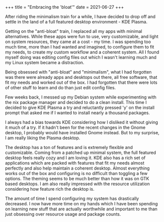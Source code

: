 +++
title = "Embracing the 'bloat'"
date = 2021-06-27
+++

After riding the minimalism train for a while, I have decided to drop off and settle in the land of a full featured desktop environment - KDE Plasma.

Getting on the "anti-bloat" train, I replaced all my apps with minimal alternatives.
While these apps were fun to use, very customizable, and light on system resources, they came at a cost - my time.
I was spending too much time, more than I had wanted and imagined, to configure them to fit my needs, to create my custom workflow and a coherent system.
All I found myself doing was editing config files out which I wasn't learning much and my Linux system became a distraction.

Being obsessed with "anti-bloat" and "minimalism", what I had forgotten was there were already apps and desktops out there, all free software, that fit my needs and worked out of the box.
I had forgotten that there were lots of other stuff to learn and do than just edit config files.

Few weeks back, I messed up my Debian system while experimenting with the nix package manager and decided to do a clean install.
This time I decided to give KDE Plasma a try and reluctantly pressed 'y' on the install prompt that asked me if I wanted to install nearly a thousand packages.

I always had a bias towards KDE considering how I disliked it without giving it much of a try.
If it hadn't been for the recent changes in the Gnome desktop, I probably would have installed Gnome instead.
But to my surprise, I am really liking the Plasma desktop.

The desktop has a ton of features and is extremely flexible and customizable.
Coming from a patched up minimal system, the full featured desktop feels really cozy and I am loving it.
KDE also has a rich set of applications which are packed with features that fit my needs almost perfectly and also help maintain a coherent desktop.
Almost everything works out of the box and configuring is no difficult than toggling a few options.
The theming seems to be much better than how it was on GTK based desktops.
I am also really impressed with the resource utilization considering how feature rich the desktop is.

The amount of time I spend configuring my system has drastically decreased.
I now have more time on my hands which I have been spending on learning new stuff that are actually worthwhile and important to me than just obsessing over resource usage and package counts.
